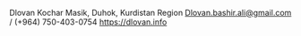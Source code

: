 
Dlovan Kochar
Masik, Duhok, Kurdistan Region
Dlovan.bashir.ali@gmail.com / (+964) 750-403-0754
https://dlovan.info
